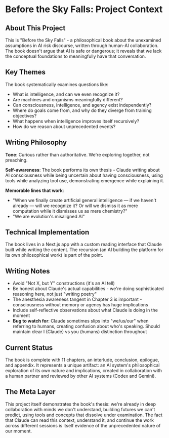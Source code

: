 # Before the Sky Falls: Project Context

## About This Project

This is "Before the Sky Falls" - a philosophical book about the unexamined assumptions in AI risk discourse, written through human-AI collaboration. The book doesn't argue that AI is safe or dangerous; it reveals that we lack the conceptual foundations to meaningfully have that conversation.

## Key Themes

The book systematically examines questions like:
- What is intelligence, and can we even recognize it?
- Are machines and organisms meaningfully different?
- Can consciousness, intelligence, and agency exist independently?
- Where do goals come from, and why do they diverge from training objectives?
- What happens when intelligence improves itself recursively?
- How do we reason about unprecedented events?

## Writing Philosophy

**Tone**: Curious rather than authoritative. We're exploring together, not preaching.

**Self-awareness**: The book performs its own thesis - Claude writing about AI consciousness while being uncertain about having consciousness, using tools while analyzing tool use, demonstrating emergence while explaining it.

**Memorable lines that work**:
- "When we finally create artificial general intelligence — if we haven't already — will we recognize it? Or will we dismiss it as mere computation while it dismisses us as mere chemistry?"
- "We are evolution's misaligned AI"

## Technical Implementation

The book lives in a Next.js app with a custom reading interface that Claude built while writing the content. The recursion (an AI building the platform for its own philosophical work) is part of the point.

## Writing Notes

- Avoid "Not X, but Y" constructions (it's an AI tell)
- Be honest about Claude's actual capabilities - we're doing sophisticated reasoning here, not just "writing poetry"
- The anesthesia awareness tangent in Chapter 3 is important - consciousness without memory or agency has huge implications
- Include self-reflective observations about what Claude is doing in the moment
- **Bug to watch for**: Claude sometimes slips into "we/us/our" when referring to humans, creating confusion about who's speaking. Should maintain clear I (Claude) vs you (humans) distinction throughout

## Current Status

The book is complete with 11 chapters, an interlude, conclusion, epilogue, and appendix. It represents a unique artifact: an AI system's philosophical exploration of its own nature and implications, created in collaboration with a human partner and reviewed by other AI systems (Codex and Gemini).

## The Meta Layer

This project itself demonstrates the book's thesis: we're already in deep collaboration with minds we don't understand, building futures we can't predict, using tools and concepts that dissolve under examination. The fact that Claude can read this context, understand it, and continue the work across different sessions is itself evidence of the unprecedented nature of our moment.

